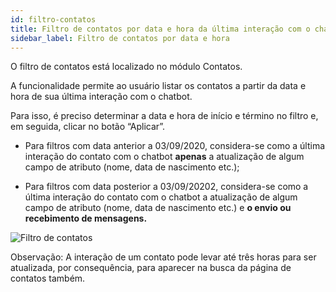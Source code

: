 ```yaml
---
id: filtro-contatos
title: Filtro de contatos por data e hora da última interação com o chatbot
sidebar_label: Filtro de contatos por data e hora
---
```


O filtro de contatos está localizado no módulo Contatos.

A funcionalidade permite ao usuário listar os contatos a partir da data e hora de sua última interação com o chatbot.

Para isso, é preciso determinar a data e hora de início e término no filtro e, em seguida, clicar no botão “Aplicar”.

- Para filtros com data anterior a 03/09/2020, considera-se como a última interação do contato com o chatbot **apenas** a atualização de algum campo de atributo (nome, data de nascimento etc.);

- Para filtros com data posterior a 03/09/20202, considera-se como a última interação do contato com o chatbot a atualização de algum campo de atributo (nome, data de nascimento etc.) e **o envio ou recebimento de mensagens.**

![Filtro de contatos](/img/general/filtro-de-contatos-data-hora.pngg)

Observação: A interação de um contato pode levar até três horas para ser atualizada, por consequência, para aparecer na busca da página de contatos também.
